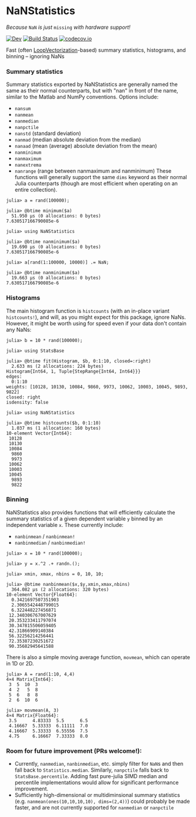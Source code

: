 # NaNStatistics
*Because* `NaN` *is just* `missing` *with hardware support!*

[![Dev][docs-dev-img]][docs-dev-url]
[![Build Status][ci-img]][ci-url]
[![codecov.io][codecov-img]][codecov-url]

Fast (often [LoopVectorization](https://github.com/JuliaSIMD/LoopVectorization.jl)-based) summary statistics, histograms, and binning – ignoring NaNs

### Summary statistics
Summary statistics exported by NaNStatistics are generally named the same as their normal counterparts, but with "nan" in front of the name, similar to the Matlab and NumPy conventions. Options include:
* `nansum`
* `nanmean`
* `nanmedian`
* `nanpctile`
* `nanstd` (standard deviation)
* `nanmad` (median absolute deviation from the median)
* `nanaad` (mean (average) absolute deviation from the mean)
* `nanminimum`
* `nanmaximum`
* `nanextrema`
* `nanrange` (range between nanmaximum and nanminimum)
These functions will generally support the same `dims` keyword as their normal Julia counterparts (though are most efficient when operating on an entire collection).
```
julia> a = rand(100000);

julia> @btime minimum($a)
  51.950 μs (0 allocations: 0 bytes)
7.630517166790085e-6

julia> using NaNStatistics

julia> @btime nanminimum($a)
  19.690 μs (0 allocations: 0 bytes)
7.630517166790085e-6

julia> a[rand(1:100000, 10000)] .= NaN;

julia> @btime nanminimum($a)
  19.663 μs (0 allocations: 0 bytes)
7.630517166790085e-6
```
### Histograms
The main histogram function is `histcounts` (with an in-place variant `histcounts!`), and will, as you might expect for this package, ignore NaNs. However, it might be worth using for speed even if your data don't contain any NaNs:
```
julia> b = 10 * rand(100000);

julia> using StatsBase

julia> @btime fit(Histogram, $b, 0:1:10, closed=:right)
  2.633 ms (2 allocations: 224 bytes)
Histogram{Int64, 1, Tuple{StepRange{Int64, Int64}}}
edges:
  0:1:10
weights: [10128, 10130, 10084, 9860, 9973, 10062, 10003, 10045, 9893, 9822]
closed: right
isdensity: false

julia> using NaNStatistics

julia> @btime histcounts($b, 0:1:10)
  1.037 ms (1 allocation: 160 bytes)
10-element Vector{Int64}:
 10128
 10130
 10084
  9860
  9973
 10062
 10003
 10045
  9893
  9822
```

### Binning
NaNStatistics also provides functions that will efficiently calculate the summary statistics of a given dependent variable `y` binned by an independent variable `x`. These currently include:
* `nanbinmean` / `nanbinmean!`
* `nanbinmedian` / `nanbinmedian!`
```
julia> x = 10 * rand(100000);

julia> y = x.^2 .+ randn.();

julia> xmin, xmax, nbins = 0, 10, 10;

julia> @btime nanbinmean($x,$y,xmin,xmax,nbins)
  364.082 μs (2 allocations: 320 bytes)
10-element Vector{Float64}:
  0.3421697507351903
  2.3065542448799015
  6.322448227456871
 12.340306767007629
 20.353233411797074
 30.347815506059405
 42.31866909140384
 56.32256214256441
 72.35387230251672
 90.35682945641588
```

There is also a simple moving average function, `movmean`, which can operate in 1D or 2D.
```
julia> A = rand(1:10, 4,4)
4×4 Matrix{Int64}:
 3  5  10  3
 4  2   5  8
 5  6   8  8
 2  6  10  6

julia> movmean(A, 3)
4×4 Matrix{Float64}:
 3.5      4.83333  5.5      6.5
 4.16667  5.33333  6.11111  7.0
 4.16667  5.33333  6.55556  7.5
 4.75     6.16667  7.33333  8.0
 ```

### Room for future improvement (PRs welcome!):
* Currently, `nanmedian`, `nanbinmedian`, etc. simply filter for `NaN`s and then fall back to `Statistics.median`. Similarly, `nanpctile` falls back to `StatsBase.percentile`. Adding fast pure-julia SIMD median and percentile implementations would allow for significant performance improvement.
* Sufficiently high-dimensional or multidiminsional summary statistics (e.g. `nanmean(ones(10,10,10,10), dims=(2,4))`) could probably be made faster, and are not currently supported for `nanmedian` or `nanpctile`

[docs-stable-img]: https://img.shields.io/badge/docs-stable-blue.svg
[docs-stable-url]: https://brenhinkeller.github.io/NaNStatistics.jl/stable/
[docs-dev-img]: https://img.shields.io/badge/docs-dev-blue.svg
[docs-dev-url]: https://brenhinkeller.github.io/NaNStatistics.jl/dev/
[ci-img]: https://github.com/brenhinkeller/NaNStatistics.jl/workflows/CI/badge.svg
[ci-url]: https://github.com/brenhinkeller/NaNStatistics.jl/actions?query=workflow%3ACI
[codecov-img]: http://codecov.io/github/brenhinkeller/NaNStatistics.jl/coverage.svg?branch=main
[codecov-url]: http://codecov.io/github/brenhinkeller/NaNStatistics.jl?branch=main
